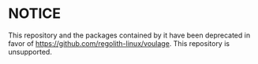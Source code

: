 # NOTICE

This repository and the packages contained by it have been deprecated in favor of https://github.com/regolith-linux/voulage.  This repository is unsupported.